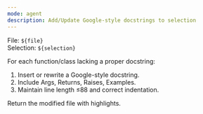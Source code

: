 ```yaml
---
mode: agent
description: Add/Update Google-style docstrings to selection
---
```


File: `${file}`  
Selection: `${selection}`

For each function/class lacking a proper docstring:
1. Insert or rewrite a Google-style docstring.  
2. Include Args, Returns, Raises, Examples.  
3. Maintain line length ≤88 and correct indentation.

Return the modified file with highlights.
